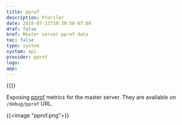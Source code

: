 ```yaml
---
title: pprof
description: Proriler
date: 2018-07-31T19:39:58-07:00
draf: false
bref: Master server pprof data 
toc: false
type: system
system: api
provider: pprof
logo:
app:
---
```

{{<provider>}}

Exposing [pprof](https://golang.org/pkg/net/http/pprof/) metrics for the master server. They are available on `/debug/pprof` URL. 

{{<image "pprof.png">}}